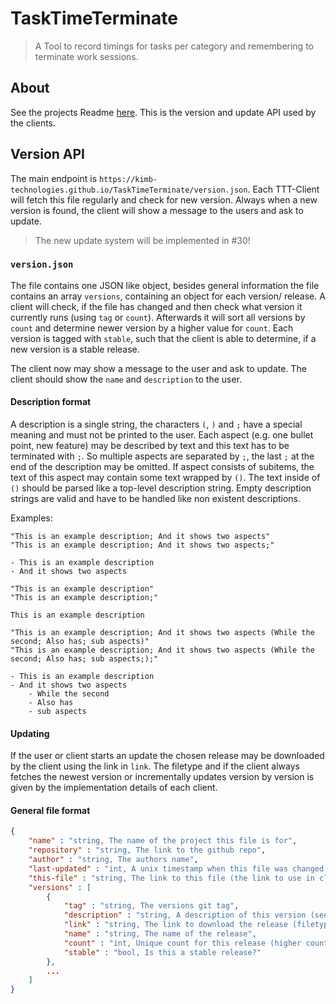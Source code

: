 # TaskTimeTerminate

> A Tool to record timings for tasks per category and remembering to terminate work sessions.

## About
See the projects Readme [here](https://github.com/KIMB-technologies/TaskTimeTerminate/).
This is the version and update API used by the clients.

## Version API

The main endpoint is `https://kimb-technologies.github.io/TaskTimeTerminate/version.json`.
Each TTT-Client will fetch this file regularly and check for new version. Always when a new version is found, the
client will show a message to the users and ask to update.

> The new update system will be implemented in #30!

### `version.json`
The file contains one JSON like object, besides general information the file contains an
array `versions`, containing an object for each version/ release. A client will check, if the file
has changed and then check what version it currently runs (using `tag` or `count`).
Afterwards it will sort all versions by `count` and determine newer version by a higher
value for `count`. Each version is tagged with `stable`, such that the client 
is able to determine, if a new version is a stable release.

The client now may show a message to the user and ask to update.
The client should show the `name` and `description` to the user.

####  Description format
A description is a single string, the characters `(`, `)` and `;` have a special meaning and 
must not be printed to the user.
Each aspect (e.g. one bullet point, new feature) may be described by text and this text has to be terminated with `;`.
So multiple aspects are separated by `;`, the last `;` at the end of the description may be omitted.
If aspect consists of subitems, the text of this aspect may contain some text wrapped by `()`. The text inside
of `()` should be parsed like a top-level description string.
Empty description strings are valid and have to be handled like non existent descriptions.

Examples:
```
"This is an example description; And it shows two aspects"
"This is an example description; And it shows two aspects;"

- This is an example description
- And it shows two aspects
```

```
"This is an example description"
"This is an example description;"

This is an example description
```

```
"This is an example description; And it shows two aspects (While the second; Also has; sub aspects)"
"This is an example description; And it shows two aspects (While the second; Also has; sub aspects;);"

- This is an example description
- And it shows two aspects
	- While the second
	- Also has
	- sub aspects
```

#### Updating
If the user or client starts an update the chosen release may be downloaded by the client 
using the link in `link`. The filetype and if the client always fetches the newest version or
incrementally updates version by version is given by the implementation details of each client.

#### General file format
```json 
{
	"name" : "string, The name of the project this file is for",
	"repository" : "string, The link to the github repo",	
	"author" : "string, The authors name",
	"last-updated" : "int, A unix timestamp when this file was changed last",
	"this-file" : "string, The link to this file (the link to use in clients)",
	"versions" : [
		{
			"tag" : "string, The versions git tag",
			"description" : "string, A description of this version (see `Description format`)",
			"link" : "string, The link to download the release (filetype depends on update mechanism)",
			"name" : "string, The name of the release",
			"count" : "int, Unique count for this release (higher count means more recent release)",
			"stable" : "bool, Is this a stable release?"
		}, 
		... 
	]
}
```
